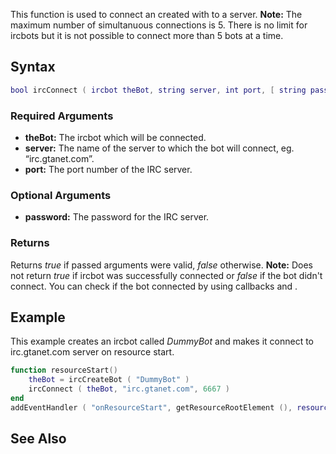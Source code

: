 This function is used to connect an created with to a server.
**Note:** The maximum number of simultanuous connections is 5. There is no limit for ircbots but it is not possible to connect more than 5 bots at a time.

Syntax
------

``` lua
bool ircConnect ( ircbot theBot, string server, int port, [ string password ] )
```

### Required Arguments

-   **theBot:** The ircbot which will be connected.
-   **server:** The name of the server to which the bot will connect, eg. “irc.gtanet.com”.
-   **port:** The port number of the IRC server.

### Optional Arguments

-   **password:** The password for the IRC server.

### Returns

Returns *true* if passed arguments were valid, *false* otherwise.
**Note:** Does not return *true* if ircbot was successfully connected or *false* if the bot didn't connect. You can check if the bot connected by using callbacks and .

Example
-------

This example creates an ircbot called *DummyBot* and makes it connect to irc.gtanet.com server on resource start.

``` lua
function resourceStart()
    theBot = ircCreateBot ( "DummyBot" )
    ircConnect ( theBot, "irc.gtanet.com", 6667 )
end
addEventHandler ( "onResourceStart", getResourceRootElement (), resourceStart )
```

See Also
--------
